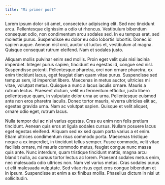 ```yaml
---
title: "Mi primer post"
---
```

  Lorem ipsum dolor sit amet, consectetur adipiscing elit. Sed nec tincidunt arcu. Pellentesque dignissim a odio ut rhoncus. Vestibulum bibendum consequat odio, non condimentum arcu sodales sed. In eu tempus erat, sed molestie purus. Suspendisse eu dolor eu odio lobortis lobortis. Donec id sapien augue. Aenean nisl orci, auctor ut luctus et, vestibulum at magna. Quisque consequat rutrum eleifend. Nam et sodales justo.

Aliquam mollis pulvinar enim sed mollis. Proin eget velit quis nisi lacinia imperdiet. Integer purus sapien, tincidunt eu egestas id, congue sed nisl. Suspendisse potenti. Pellentesque pharetra, orci non ornare pharetra, ex enim tincidunt lacus, eget feugiat diam quam vitae purus. Suspendisse sed tempus sem, id imperdiet libero. Maecenas in metus auctor, ultricies mi vitae, volutpat metus. Quisque a nunc a lacus iaculis ornare. Mauris a rutrum lectus. Praesent dictum, velit eu fermentum efficitur, justo libero pellentesque quam, in vulputate dolor urna ac urna. Pellentesque euismod ante non eros pharetra iaculis. Donec tortor mauris, viverra ultricies elit ac, egestas gravida urna. Nam ac volutpat sapien. Quisque et velit aliquet, ornare odio eget, rutrum lacus.

Nulla tempor dui ac nisi varius egestas. Cras eu enim non felis pretium tincidunt. Aenean quis eros at ligula sodales cursus. Nullam posuere lacus eget egestas eleifend. Aliquam sed ex sed quam porta varius a et enim. Etiam ultrices condimentum risus commodo porta. Maecenas tristique neque a ex imperdiet, in tincidunt tellus semper. Fusce commodo, velit vitae facilisis ornare, mi mauris commodo metus, feugiat congue nunc massa quis ante. Nunc interdum, quam tristique tincidunt mattis, magna arcu blandit nulla, ac cursus tortor lectus ac lorem. Praesent sodales metus enim, nec malesuada odio ultrices non. Nam vel varius metus. Cras sodales purus ut elit malesuada vulputate. Sed vitae risus eget eros congue bibendum et in ipsum. Suspendisse at enim a ex finibus mollis. Phasellus dictum in nisl ut sollicitudin. 
